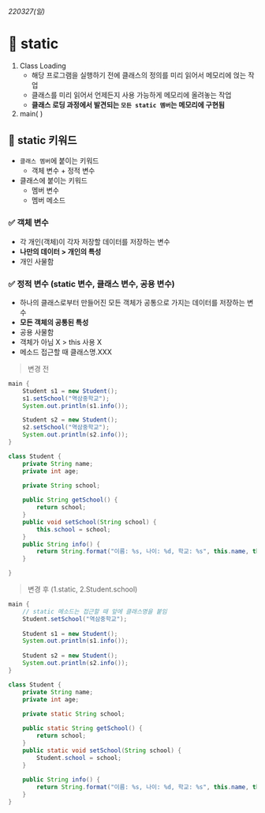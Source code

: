 ###### *220327(일)*
# 📌 static
1. Class Loading
	- 해당 프로그램을 실행하기 전에 클래스의 정의를 미리 읽어서 메모리에 얹는 작업
	- 클래스를 미리 읽어서 언제든지 사용 가능하게 메모리에 올려놓는 작업
	- **클래스 로딩 과정에서 발견되는 `모든 static 멤버`는 메모리에 구현됨**
2. main( )

## 📌 static 키워드
- `클래스 멤버`에 붙이는 키워드
	- 객체 변수 + 정적 변수
- 클래스에 붙이는 키워드
	- 멤버 변수
	- 멤버 메소드

### ✅ 객체 변수
- 각 개인(객체)이 각자 저장할 데이터를 저장하는 변수
- **나만의 데이터 > 개인의 특성**
- 개인 사물함

### ✅ 정적 변수 (static 변수, 클래스 변수, 공용 변수)
- 하나의 클래스로부터 만들어진 모든 객체가 공통으로 가지는 데이터를 저장하는 변수
- **모든 객체의 공통된 특성**
- 공용 사물함
- 객체가 아님 X > this 사용 X
- 메소드 접근할 때 클래스명.XXX

> 변경 전
```java
main {
	Student s1 = new Student();
	s1.setSchool("역삼중학교");
	System.out.println(s1.info());

	Student s2 = new Student();
	s2.setSchool("역삼중학교");
	System.out.println(s2.info());
}

class Student {
	private String name;
	private int age;
	
	private String school;

	public String getSchool() {
		return school;
	}
	public void setSchool(String school) {
		this.school = school;
	}
	public String info() {
		return String.format("이름: %s, 나이: %d, 학교: %s", this.name, this.age, this.school);
	}

}
```
>변경 후 (1.static, 2.Student.school)
```java
main {
	// static 메소드는 접근할 때 앞에 클래스명을 붙임
	Student.setSchool("역삼중학교");
	
	Student s1 = new Student();
	System.out.println(s1.info());
	
	Student s2 = new Student();
	System.out.println(s2.info());
}

class Student {
	private String name;
	private int age;
	
	private static String school;

	public static String getSchool() {
		return school;
	}
	public static void setSchool(String school) {
		Student.school = school;
	}
	
	public String info() {
		return String.format("이름: %s, 나이: %d, 학교: %s", this.name, this.age, Student.school);
	}
}
```
